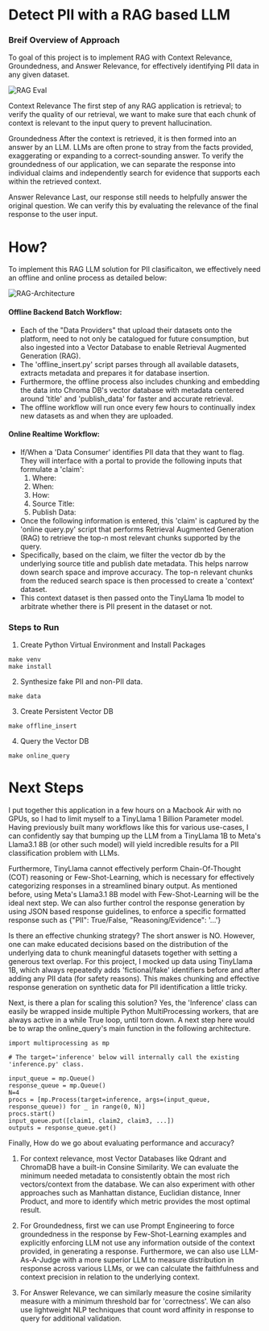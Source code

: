 # Detect PII with a RAG based LLM

### Breif Overview of Approach

To goal of this project is to implement RAG with Context Relevance, Groundedness, and Answer Relevance, for effectively identifying PII data in any given dataset.

![RAG Eval](https://github.com/user-attachments/assets/51005436-920b-4842-b8df-9693309c4969)

Context Relevance
The first step of any RAG application is retrieval; to verify the quality of our retrieval, we want to make sure that each chunk of context is relevant to the input query to prevent hallucination. 

Groundedness
After the context is retrieved, it is then formed into an answer by an LLM. LLMs are often prone to stray from the facts provided, exaggerating or expanding to a correct-sounding answer. To verify the groundedness of our application, we can separate the response into individual claims and independently search for evidence that supports each within the retrieved context.

Answer Relevance
Last, our response still needs to helpfully answer the original question. We can verify this by evaluating the relevance of the final response to the user input.


# How?

To implement this RAG LLM solution for PII clasificaiton, we effectively need an offline and online process as detailed below:

![RAG-Architecture](https://github.com/user-attachments/assets/284b4bf0-1dd2-4aea-b744-76ec99524842)

#### Offline Backend Batch Workflow:
- Each of the "Data Providers" that upload their datasets onto the platform, need to not only be catalogued for future consumption, but also ingested into a Vector Database to enable Retrieval Augmented Generation (RAG).
- The 'offline_insert.py' script parses through all available datasets, extracts metadata and prepares it for database insertion.
- Furthermore, the offline process also includes chunking and embedding the data into Chroma DB's vector database with metadata centered around 'title' and 'publish_data' for faster and accurate retrieval. 
- The offline workflow will run once every few hours to continually index new datasets as and when they are uploaded.

#### Online Realtime Workflow:
- If/When a 'Data Consumer' identifies PII data that they want to flag. They will interface with a portal to provide the following inputs that formulate a 'claim':
    1. Where:
    2. When:
    3. How:
    4. Source Title:
    5. Publish Data:
- Once the following information is entered, this 'claim' is captured by the 'online query.py' script that performs Retrieval Augmented Generation (RAG) to retrieve the top-n most relevant chunks supported by the query.
- Specifically, based on the claim, we filter the vector db by the underlying source title and publish date metadata. This helps narrow down search space and improve accuracy. The top-n relevant chunks from the reduced search space is then processed to create a 'context' dataset. 
- This context dataset is then passed onto the TinyLlama 1b model to arbitrate whether there is PII present in the dataset or not.


### Steps to Run
1. Create Python Virtual Environment and Install Packages
```shell
make venv
make install
```

2. Synthesize fake PII and non-PII data.
```shell
make data
```

3. Create Persistent Vector DB
```shell
make offline_insert
```

4. Query the Vector DB
```shell
make online_query
```

# Next Steps

I put together this application in a few hours on a Macbook Air with no GPUs, so I had to limit myself to a TinyLlama 1 Billion Parameter model. Having previously built many workflows like this for various use-cases, I can confidently say that bumping up the LLM from a TinyLlama 1B to Meta's Llama3.1 8B (or other such model) will yield incredible results for a PII classification problem with LLMs.

Furthermore, TinyLlama cannot effectively perform Chain-Of-Thought (COT) reasoning or Few-Shot-Learning, which is necessary for effectively categorizing responses in a streamlined binary output. As mentioned before, using Meta's Llama3.1 8B model with Few-Shot-Learning will be the ideal next step. We can also further control the response generation by using JSON based response guidelines, to enforce a specific formatted response such as {"PII": True/False, "Reasoning/Evidence": '...'}

Is there an effective chunking strategy? The short answer is NO. However, one can make educated decisions based on the distribution of the underlying data to chunk meaningful datasets together with setting a generous text overlap. For this project, I mocked up data using TinyLlama 1B, which always repeatedly adds 'fictional/fake' identifiers before and after adding any PII data (for safety reasons). This makes chunking and effective response generation on synthetic data for PII identification a little tricky. 

Next, is there a plan for scaling this solution? Yes, the 'Inference' class can easily be wrapped inside multiple Python MultiProcessing workers, that are always active in a while True loop, until torn down. A next step here would be to wrap the online_query's main function in the following architecture.

```
import multiprocessing as mp

# The target='inference' below will internally call the existing 'inference.py' class.

input_queue = mp.Queue()
response_queue = mp.Queue()
N=4
procs = [mp.Process(target=inference, args=(input_queue, response_queue)) for _ in range(0, N)]
procs.start()
input_queue.put([claim1, claim2, claim3, ...])
outputs = response_queue.get()
```

Finally, How do we go about evaluating performance and accuracy? 

1. For context relevance, most Vector Databases like Qdrant and ChromaDB have a built-in Consine Similarity. We can evaluate the minimum needed metadata to consistently obtain the most rich vectors/context from the database. We can also experiment with other approaches such as Manhattan distance, Euclidian distance, Inner Product, and more to identify which metric provides the most optimal result. 

2. For Groundedness, first we can use Prompt Engineering to force groundedness in the response by Few-Shot-Learning examples and explicitly enforcing LLM not use any information outside of the context provided, in generating a response. Furthermore, we can also use LLM-As-A-Judge with a more superior LLM to measure distribution in response across various LLMs, or we can calculate the faithfulness and context precision in relation to the underlying context. 

3. For Answer Relevance, we can similarly measure the cosine similarity measure with a minimum threshold bar for 'correctness'. We can also use lightweight NLP techniques that count word affinity in response to query for additional validation. 
